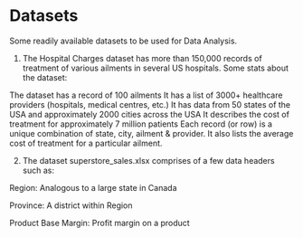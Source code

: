 # Datasets
Some readily available datasets to be used for Data Analysis.



1. The Hospital Charges dataset has more than 150,000 records of treatment of various ailments in several US hospitals. Some stats about the dataset:

The dataset has a record of 100 ailments
It has a list of 3000+ healthcare providers (hospitals, medical centres, etc.)
It has data from 50 states of the USA and approximately 2000 cities across the USA
It describes the cost of treatment for approximately 7 million patients
Each record (or row) is a unique combination of state, city, ailment & provider. It also lists the average cost of treatment for a particular ailment.


2. The dataset superstore_sales.xlsx comprises of a few data headers such as:

Region: Analogous to a large state in Canada

Province: A district within Region

Product Base Margin: Profit margin on a product